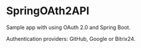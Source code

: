 # SpringOAth2API

Sample app with using OAuth 2.0 and Spring Boot.

Authentication providers: GitHub, Google or Bitrix24.
